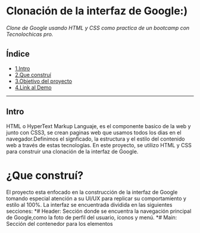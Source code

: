 # Clonación de la interfaz de Google:)
###### Clone de Google usando HTML y CSS como practica de un bootcamp con Tecnolochicas pro.
## Índice
* [1.Intro]()
* [2.Que construí]()
* [3.Objetivo del proyecto]()
* [4.Link al Demo]()
***
## Intro

HTML o HyperText Markup Languaje, es el componente basico  de la web y junto con CSS3, se crean paginas web que usamos todos los dias en el navegador.Definimos el signficado, la estructura y el estilo del contenido web a través de estas tecnologías.
En este proyecto, se utilizo HTML y CSS para construir una clonación de la interfaz de Google.
# ¿Que construí?

El proyecto esta enfocado en la construcción de la interfaz de Google tomando especial atención a su UI/UX para replicar su comportamiento y estilo al 100%. La interfaz se encuentrada dividida en las siguientes secciones:
*# Header: Sección donde se encuentra la navegación principal de Google,como la foto de perfil del usuario, íconos y menú.
*# Main: Sección del contenedor para los elementos 

